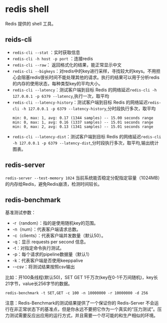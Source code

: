 # redis shell

Redis 提供的 shell 工具。

## reids-cli

- `redis-cli --stat` ：实时获取信息
- `redis-cli -h host -p port` ：连接redis
- `redis-cli --raw`： 返回格式化的结果，能正常显示中文
- `redis-cli --bigkeys`：对redis中的key进行采样，寻找较大的keys。不用担心会阻塞redis很长时间不能处理其他的请求。执行的结果可以用于分析redis的内存的使用状态，每种类型key的平均大小。
- `redis-cli --latency`：测试客户端到目标 Redis 的网络延迟`redis-cli -h 127.0.0.1 -p 6379 --latency`,执行一次，取平均
- `redis-cli --latency-history`：测试客户端到目标 Redis 的网络延迟`redis-cli -h 127.0.0.1 -p 6379 --latency-history`,分时段执行多次，取平均
    ```
    min: 0, max: 1, avg: 0.17 (1344 samples) -- 15.00 seconds range
    min: 0, max: 1, avg: 0.16 (1337 samples) -- 15.01 seconds range
    min: 0, max: 2, avg: 0.13 (1341 samples) -- 15.01 seconds range
    ```
- `redis-cli --latency-dist`：测试客户端到目标 Redis 的网络延迟`redis-cli -h 127.0.0.1 -p 6379 --latency-dist`,分时段执行多次，取平均,输出统计图表。

## redis-server

`redis-server --test-memory 1024` 当前系统能否稳定分配指定容量（1024MB）的内存给Redis，避免Redis崩溃，检测时间较长。

## redis-benchmark

基准测试参数：

- -r（random）：指的是使用随机key的范围。
- -n（num）：代表客户端请求总数。
- -c（clients）：代表客户端并发数量（默认50）。
- -q：显示 requests per second 信息。
- -t：对指定命令执行测试。
- -p：每个请求的pipeline数据量（默认1）
- -k：代表客户端是否使用keeppalive
- --csv：将测试结果按照csv输出

比如：开100条线程(默认50)，SET GET 1千万次(key在0-1千万间随机)，key长21字节，value长256字节的数据。

```shell
redis-benchmark -t SET,GET -c 100 -n 10000000 -r 10000000 -d 256
```

注意：Redis-Benchmark的测试结果提供了一个保证你的 Redis-Server 不会运行在非正常状态下的基准点，但是你永远不要把它作为一个真实的“压力测试”。压力测试需要反应出应用的运行方式，并且需要一个尽可能的和生产相似的环境。